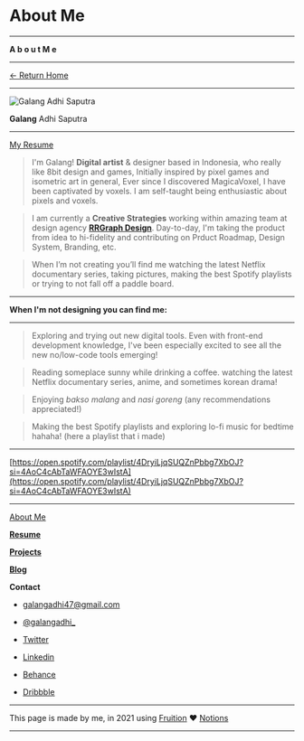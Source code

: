 # About Me

---

**A b o u t M e**

---

[← Return Home](https://www.notion.so/galangadhi-6d60464897c64c87bf28cf391941fed0?pvs=21)

---

![**Galang** Adhi Saputra](About%20Me%20c2fad68e24294d1c89e710722978cd0a/Frame_2.png)

**Galang** Adhi Saputra

---

[My Resume](https://www.notion.so/Resume-c46a7d71335f4feaad4ce594a64b6922?pvs=21)

> I'm Galang! **Digital artist** & designer based in Indonesia, who really like 8bit design and games, Initially inspired by pixel games and isometric art in general, Ever since I discovered MagicaVoxel, I have been captivated by voxels. I am self-taught being enthusiastic about pixels and voxels.
> 

> I am currently a **Creative Strategies** working within amazing team at design agency **[RRGraph Design](https://www.rrgraphdesign.com)**. Day-to-day, I'm taking the product from idea to hi-fidelity and contributing on Prduct Roadmap, Design System, Branding, etc.
> 

> When I’m not creating you’ll find me watching the latest Netflix documentary series, taking pictures, making the best Spotify playlists or trying to not fall off a paddle board.
> 

---

**When I'm not designing you can find me:** 

---

> Exploring and trying out new digital tools. Even with front-end development knowledge, I've been especially excited to see all the new no/low-code tools emerging!
> 

> Reading someplace sunny while drinking a coffee. watching the latest Netflix documentary series, anime, and sometimes korean drama!
> 

> Enjoying *bakso malang* and *nasi goreng* (any recommendations appreciated!)
> 

> Making the best Spotify playlists and exploring lo-fi music for bedtime hahaha! (here a playlist that i made)
> 

---

[https://open.spotify.com/playlist/4DryiLjqSUQZnPbbg7XbOJ?si=4AoC4cAbTaWFAOYE3wIstA](https://open.spotify.com/playlist/4DryiLjqSUQZnPbbg7XbOJ?si=4AoC4cAbTaWFAOYE3wIstA)

---

[About Me](https://www.notion.so/About-Me-c2fad68e24294d1c89e710722978cd0a?pvs=21)

[**Resume**](https://www.notion.so/Resume-c46a7d71335f4feaad4ce594a64b6922?pvs=21)

**[Projects](https://www.notion.so/Portfolio-dca020077ca94b72be660fe1d0efb977?pvs=21)**

[**Blog**](https://www.notion.so/Blog-9d0565691f1846b3982904df3ab72226?pvs=21)

**Contact**

+ [galangadhi47@gmail.com](mailto:galangadhi47@gmail.com)

+ [@galangadhi_](http://instagram.com/galangadhi_)

+ [Twitter](https://twitter.com/galangadhi__)  
+ [Linkedin](http://www.linkedin.com/in/galangadhisaputra)
+ [Behance](https://www.behance.net/galangadhi)
+ [Dribbble](https://dribbble.com/galangadhi)

---

This page is made by me, in 2021 using [Fruition](https://fruitionsite.com/stephenou/Fruition-Free-Open-Source-Toolkit-for-Building-Websites-with-Notion-771ef38657244c27b9389734a9cbff44) ❤️ [Notions](http://notion.so)

---
